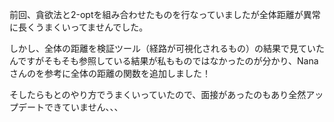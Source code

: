 前回、貪欲法と2-optを組み合わせたものを行なっていましたが全体距離が異常に長くうまくいってませんでした。

しかし、全体の距離を検証ツール（経路が可視化されるもの）の結果で見ていたんですがそもそも参照している結果が私もものではなかったのが分かり、Nanaさんのを参考に全体の距離の関数を追加しました！

そしたらもとのやり方でうまくいっていたので、面接があったのもあり全然アップデートできていません、、、
